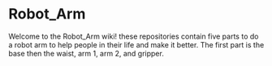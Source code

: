 # Robot_Arm
Welcome to the Robot_Arm wiki! these repositories contain five parts to do a robot arm to help people in their life and make it better. The first part is the base then the waist, arm 1, arm 2, and gripper.


